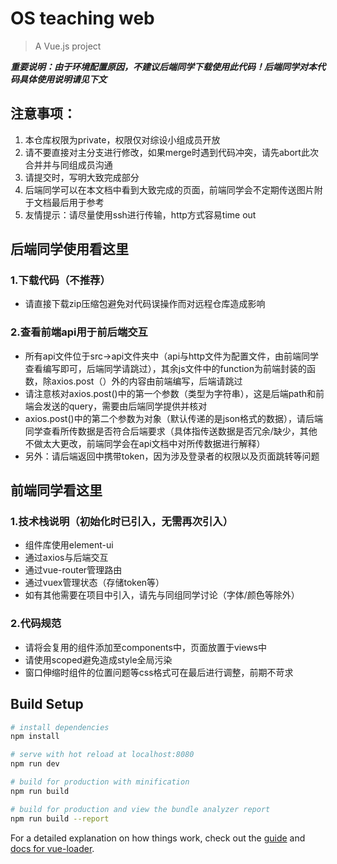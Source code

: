 # OS teaching web

> A Vue.js project

***重要说明：由于环境配置原因，不建议后端同学下载使用此代码！后端同学对本代码具体使用说明请见下文***

## 注意事项：

1. 本仓库权限为private，权限仅对综设小组成员开放
2. 请不要直接对主分支进行修改，如果merge时遇到代码冲突，请先abort此次合并并与同组成员沟通
3. 请提交时，写明大致完成部分
4. 后端同学可以在本文档中看到大致完成的页面，前端同学会不定期传送图片附于文档最后用于参考
5. 友情提示：请尽量使用ssh进行传输，http方式容易time out

## 后端同学使用看这里

### 1.下载代码（不推荐）

- 请直接下载zip压缩包避免对代码误操作而对远程仓库造成影响

### 2.查看前端api用于前后端交互

- 所有api文件位于src->api文件夹中（api与http文件为配置文件，由前端同学查看编写即可，后端同学请跳过），其余js文件中的function为前端封装的函数，除axios.post（）外的内容由前端编写，后端请跳过
- 请注意核对axios.post()中的第一个参数（类型为字符串），这是后端path和前端会发送的query，需要由后端同学提供并核对
- axios.post()中的第二个参数为对象（默认传递的是json格式的数据），请后端同学查看所传数据是否符合后端要求（具体指传送数据是否冗余/缺少，其他不做太大更改，前端同学会在api文档中对所传数据进行解释）
- 另外：请后端返回中携带token，因为涉及登录者的权限以及页面跳转等问题

## 前端同学看这里

### 1.技术栈说明（初始化时已引入，无需再次引入）

- 组件库使用element-ui
- 通过axios与后端交互
- 通过vue-router管理路由
- 通过vuex管理状态（存储token等）
- 如有其他需要在项目中引入，请先与同组同学讨论（字体/颜色等除外）

### 2.代码规范

- 请将会复用的组件添加至components中，页面放置于views中
- 请使用scoped避免造成style全局污染
- 窗口伸缩时组件的位置问题等css格式可在最后进行调整，前期不苛求


## Build Setup

``` bash
# install dependencies
npm install

# serve with hot reload at localhost:8080
npm run dev

# build for production with minification
npm run build

# build for production and view the bundle analyzer report
npm run build --report
```

For a detailed explanation on how things work, check out the [guide](http://vuejs-templates.github.io/webpack/) and [docs for vue-loader](http://vuejs.github.io/vue-loader).
